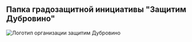 ## Папка градозащитной инициативы "Защитим Дубровино"

![Логотип организации защитим Дубровино](https://github.com/Teplitsa/kandinsky-text/blob/master/right2city/scenario-2.png "Логотип организации защитим Дубровино")
